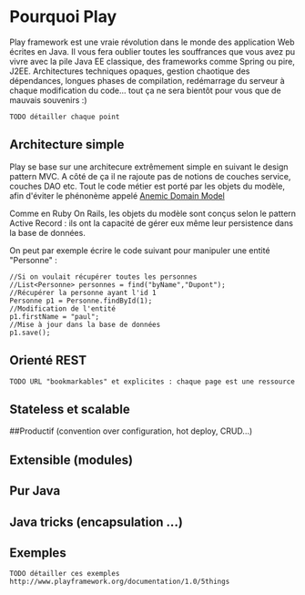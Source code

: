 # Pourquoi Play

Play framework est une vraie révolution dans le monde des application Web écrites en Java. Il vous fera oublier toutes les souffrances que vous avez pu vivre avec la pile Java EE classique, des frameworks comme Spring ou pire, J2EE.
Architectures techniques opaques, gestion chaotique des dépendances, longues phases de compilation, redémarrage du serveur à chaque modification du code... tout ça ne sera bientôt pour vous que de mauvais souvenirs :)

    TODO détailler chaque point
    

## Architecture simple

Play se base sur une architecure extrêmement simple en suivant le design pattern MVC. A côté de ça il ne rajoute pas de notions de couches service, couches DAO etc.
Tout le code métier est porté par les objets du modèle, afin d'éviter le phénonème appelé [Anemic Domain Model](http://en.wikipedia.org/wiki/Anemic_Domain_Model)

Comme en Ruby On Rails, les objets du modèle sont conçus selon le pattern Active Record : ils ont la capacité de gérer eux même leur persistence dans la base de données.

On peut par exemple écrire le code suivant pour manipuler une entité "Personne" : 

    //Si on voulait récupérer toutes les personnes
    //List<Personne> personnes = find("byName","Dupont");
    //Récupérer la personne ayant l'id 1
    Personne p1 = Personne.findById(1);
    //Modification de l'entité
    p1.firstName = "paul";
    //Mise à jour dans la base de données
    p1.save();

## Orienté REST
    TODO URL "bookmarkables" et explicites : chaque page est une ressource 

## Stateless et scalable


##Productif (convention over configuration, hot deploy, CRUD...)

## Extensible (modules)

## Pur Java

## Java tricks (encapsulation ...)

## Exemples
    TODO détailler ces exemples http://www.playframework.org/documentation/1.0/5things